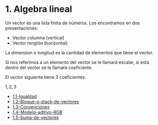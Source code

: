 # 1. Algebra lineal

Un vector es una lista finita de números. Los encontramos en dos
presentaciones:

-   Vector columna (vertical)
-   Vector renglón (horizontal)

La dimension o longitud es la cantidad de elementos que tiene el vector.

Si nos referimos a un elemento del vector se le llamará escalar, si está
dentro del vector se le llamará coeficiente.

El vector siguiente tiene 3 coeficientes.

1, 2, 3



[comment]:STARTING_GENERATED_TOC

* [1.1-Igualdad](<./content/1.1-Igualdad.md>)
* [1.2-Bloque-o-stack-de-vectores](<./content/1.2-Bloque-o-stack-de-vectores.md>)
* [1.3-Convenciones](<./content/1.3-Convenciones.md>)
* [1.4-Modelo-aditivo-RGB](<./content/1.4-Modelo-aditivo-RGB.md>)
* [1.5-Suma-de-vectores](<./content/1.5-Suma-de-vectores.md>)

[comment]:ENDING_GENERATED_TOC
